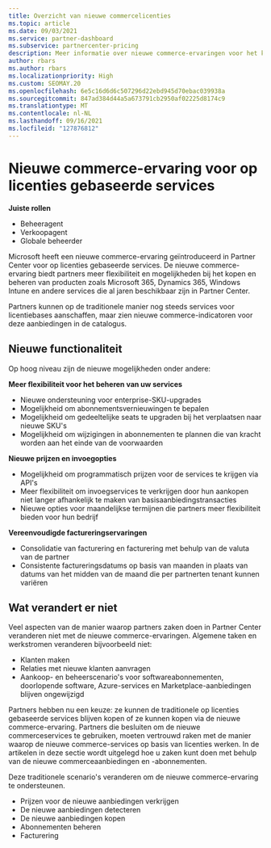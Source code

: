 ```yaml
---
title: Overzicht van nieuwe commercelicenties
ms.topic: article
ms.date: 09/03/2021
ms.service: partner-dashboard
ms.subservice: partnercenter-pricing
description: Meer informatie over nieuwe commerce-ervaringen voor het kopen van licentiegebaseerde onlineservices.
author: rbars
ms.author: rbars
ms.localizationpriority: High
ms.custom: SEOMAY.20
ms.openlocfilehash: 6e5c16d6d6c507296d22ebd945d70ebac039938a
ms.sourcegitcommit: 847ad384d44a5a673791cb2950af02225d8174c9
ms.translationtype: MT
ms.contentlocale: nl-NL
ms.lasthandoff: 09/16/2021
ms.locfileid: "127876812"
---
```

# <a name="new-commerce-experience-for-license-based-services"></a>Nieuwe commerce-ervaring voor op licenties gebaseerde services

**Juiste rollen**

- Beheeragent
- Verkoopagent
- Globale beheerder

Microsoft heeft een nieuwe commerce-ervaring geïntroduceerd in Partner Center voor op licenties gebaseerde services. De nieuwe commerce-ervaring biedt partners meer flexibiliteit en mogelijkheden bij het kopen en beheren van producten zoals Microsoft 365, Dynamics 365, Windows Intune en andere services die al jaren beschikbaar zijn in Partner Center.

Partners kunnen op de traditionele manier nog steeds services voor licentiebases  aanschaffen, maar zien nieuwe commerce-indicatoren voor deze aanbiedingen in de catalogus.

## <a name="new-capabilities"></a>Nieuwe functionaliteit

Op hoog niveau zijn de nieuwe mogelijkheden onder andere:

**Meer flexibiliteit voor het beheren van uw services**

- Nieuwe ondersteuning voor enterprise-SKU-upgrades
- Mogelijkheid om abonnementsvernieuwingen te bepalen
- Mogelijkheid om gedeeltelijke seats te upgraden bij het verplaatsen naar nieuwe SKU's
- Mogelijkheid om wijzigingen in abonnementen te plannen die van kracht worden aan het einde van de voorwaarden

**Nieuwe prijzen en invoegopties**

- Mogelijkheid om programmatisch prijzen voor de services te krijgen via API's
- Meer flexibiliteit om invoegservices te verkrijgen door hun aankopen niet langer afhankelijk te maken van basisaanbiedingstransacties
- Nieuwe opties voor maandelijkse termijnen die partners meer flexibiliteit bieden voor hun bedrijf

**Vereenvoudigde factureringservaringen**

- Consolidatie van facturering en facturering met behulp van de valuta van de partner
- Consistente factureringsdatums op basis van maanden in plaats van datums van het midden van de maand die per partnerten tenant kunnen variëren

## <a name="what-isnt-changing"></a>Wat verandert er niet

Veel aspecten van de manier waarop partners zaken doen in Partner Center veranderen niet met de nieuwe commerce-ervaringen. Algemene taken en werkstromen veranderen bijvoorbeeld niet:

- Klanten maken
- Relaties met nieuwe klanten aanvragen
- Aankoop- en beheerscenario's voor softwareabonnementen, doorlopende software, Azure-services en Marketplace-aanbiedingen blijven ongewijzigd

Partners hebben nu een keuze: ze kunnen de traditionele op licenties gebaseerde services blijven kopen of ze kunnen kopen via de nieuwe commerce-ervaring. Partners die besluiten om de nieuwe commerceservices te gebruiken, moeten vertrouwd raken met de manier waarop de nieuwe commerce-services op basis van licenties werken. In de artikelen in deze sectie wordt uitgelegd hoe u zaken kunt doen met behulp van de nieuwe commerceaanbiedingen en -abonnementen.

Deze traditionele scenario's veranderen om de nieuwe commerce-ervaring te ondersteunen.

- Prijzen voor de nieuwe aanbiedingen verkrijgen
- De nieuwe aanbiedingen detecteren
- De nieuwe aanbiedingen kopen
- Abonnementen beheren
- Facturering
